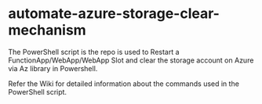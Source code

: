 # automate-azure-storage-clear-mechanism

The PowerShell script is the repo is used to Restart a FunctionApp/WebApp/WebApp Slot and clear the storage account on Azure via Az library in Powershell.

Refer the Wiki for detailed information about the commands used in the PowerShell script.
